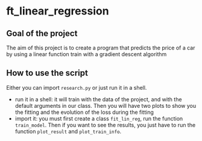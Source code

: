 # ft_linear_regression

## Goal of the project

The aim of this project is to create a program that predicts the price of a car by using a linear function train with a gradient descent algorithm

## How to use the script

Either you can import `research.py` or just run it in a shell.
* run it in a shell: it will train with the data of the project, and with the default arguments in our class. Then you will have two plots to show you the fitting and the evolution of the loss during the fitting
* import it: you must first create a class `fit_lin_reg`, run the function `train_model`. Then if you want to see the results, you just have to run the function `plot_result` and `plot_train_info`.
